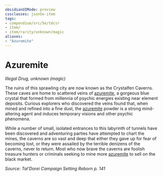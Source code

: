```yaml
---
obsidianUIMode: preview
cssclasses: json5e-item
tags:
- compendium/src/5e/tdcsr
- item/
- item/rarity/unknown/magic
aliases: 
- "Azuremite"
---
```

# Azuremite
*Illegal Drug, unknown (magic)*  


The ruins of this sprawling city are now known as the Crystalfen Caverns. These caves are home to scattered veins of [azuremite](/Systems/5e/items/azuremite-tdcsr.md), a gorgeous blue crystal that formed from millennia of psychic energies existing near element deposits. Curious explorers who discovered the veins found that, when mined and refined into a fine dust, the [azuremite](/Systems/5e/items/azuremite-tdcsr.md) powder is a strong mind-altering agent and induces temporary visions and other psychic phenomena.

While a number of small, isolated entrances to this labyrinth of tunnels have been discovered and adventuring parties have attempted to chart the mines, the caverns are so vast and deep that either they gave up for fear of becoming lost, or they were assailed by the terrible denizens of the caverns, never to return. Most who now brave the caverns are foolish treasure hunters or criminals seeking to mine more [azuremite](/Systems/5e/items/azuremite-tdcsr.md) to sell on the black market.

*Source: Tal'Dorei Campaign Setting Reborn p. 141*